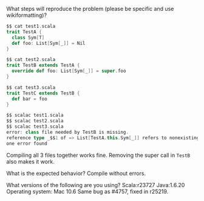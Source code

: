 What steps will reproduce the problem (please be specific and use wikiformatting)?
```scala
$$ cat test1.scala 
trait TestA {
  class Sym[T]
  def foo: List[Sym[_]] = Nil
}

$$ cat test2.scala 
trait TestB extends TestA {
  override def foo: List[Sym[_]] = super.foo
}

$$ cat test3.scala 
trait TestC extends TestB {  
  def bar = foo
}

$$ scalac test1.scala
$$ scalac test2.scala
$$ scalac test3.scala
error: class file needed by TestB is missing.
reference type _$$1 of => List[TestA.this.Sym[_]] refers to nonexisting symbol.
one error found
```
Compiling all 3 files together works fine. Removing the super call in `TestB` also makes it work. 

What is the expected behavior? Compile without errors.

What versions of the following are you using?
Scala:r23727
Java:1.6.20
Operating system: Mac 10.6
Same bug as #4757, fixed in r25219.
